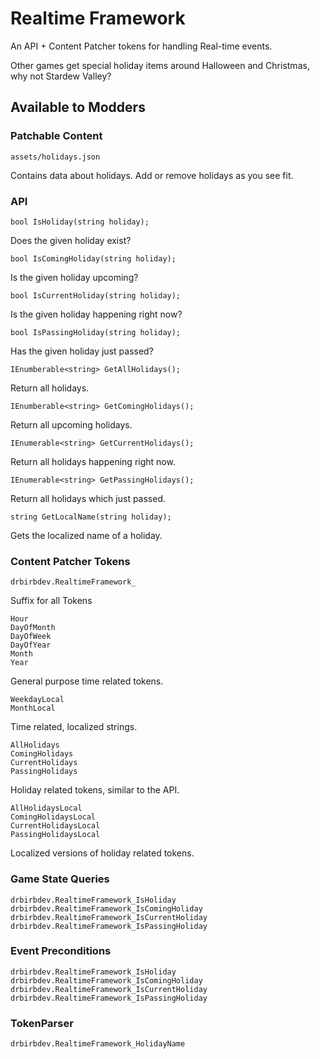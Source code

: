 ﻿# Realtime Framework

An API + Content Patcher tokens for handling Real-time events.

Other games get special holiday items around Halloween and Christmas, why not Stardew Valley?

## Available to Modders

### Patchable Content

`assets/holidays.json`

Contains data about holidays.  Add or remove holidays as you see fit.

### API

`bool IsHoliday(string holiday);`

Does the given holiday exist?

`bool IsComingHoliday(string holiday);`

Is the given holiday upcoming?

`bool IsCurrentHoliday(string holiday);`

Is the given holiday happening right now?

`bool IsPassingHoliday(string holiday);`

Has the given holiday just passed?

`IEnumberable<string> GetAllHolidays();`

Return all holidays.

`IEnumberable<string> GetComingHolidays();`

Return all upcoming holidays.

`IEnumerable<string> GetCurrentHolidays();`

Return all holidays happening right now.

`IEnumerable<string> GetPassingHolidays();`

Return all holidays which just passed.

`string GetLocalName(string holiday);`

Gets the localized name of a holiday.

### Content Patcher Tokens

`drbirbdev.RealtimeFramework_`

Suffix for all Tokens

```
Hour
DayOfMonth
DayOfWeek
DayOfYear
Month
Year
```

General purpose time related tokens.

```
WeekdayLocal
MonthLocal
```

Time related, localized strings.

```
AllHolidays
ComingHolidays
CurrentHolidays
PassingHolidays
```

Holiday related tokens, similar to the API.

```
AllHolidaysLocal
ComingHolidaysLocal
CurrentHolidaysLocal
PassingHolidaysLocal
```

Localized versions of holiday related tokens.

### Game State Queries

```
drbirbdev.RealtimeFramework_IsHoliday
drbirbdev.RealtimeFramework_IsComingHoliday
drbirbdev.RealtimeFramework_IsCurrentHoliday
drbirbdev.RealtimeFramework_IsPassingHoliday
```

### Event Preconditions

```
drbirbdev.RealtimeFramework_IsHoliday
drbirbdev.RealtimeFramework_IsComingHoliday
drbirbdev.RealtimeFramework_IsCurrentHoliday
drbirbdev.RealtimeFramework_IsPassingHoliday
```

### TokenParser

```
drbirbdev.RealtimeFramework_HolidayName
```

